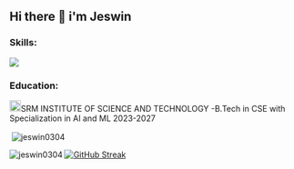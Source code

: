 ## Hi there 👋 i'm Jeswin
<h3 align="left">Skills:</h3>
<img src="https://skillicons.dev/icons?i=html,css,js,c,cpp,java,mongodb,mysql," />
<h3 align="left">Education:</h3>
<img src="https://scet.berkeley.edu/wp-content/uploads/8.-SRM-Logo-300x300.png" width="20" />SRM INSTITUTE OF SCIENCE AND TECHNOLOGY
-B.Tech in CSE with Specialization in AI and ML 2023-2027

<p>&nbsp;<img align="center" src="https://github-readme-stats.vercel.app/api?username=jeswin0304&show_icons=true&theme=tokyonight&locale=en" alt="jeswin0304" /></p>

<p><img align="left" src="https://github-readme-stats.vercel.app/api/top-langs?username=jeswin0304&show_icons=true&theme=tokyonight&locale=en&layout=compact" alt="jeswin0304" /></p>
<a href="https://git.io/streak-stats"><img src="https://github-readme-streak-stats.herokuapp.com?user=jeswin0304&theme=dark" alt="GitHub Streak" /></a>

<!--
**jeswin0304/jeswin0304** is a ✨ _special_ ✨ repository because its `README.md` (this file) appears on your GitHub profile.

Here are some ideas to get you started:

- 🔭 I’m currently working on ...
- 🌱 I’m currently learning ...
- 👯 I’m looking to collaborate on ...
- 🤔 I’m looking for help with ...
- 💬 Ask me about ...
- 📫 How to reach me: ...
- 😄 Pronouns: ...
- ⚡ Fun fact: ...
-->
